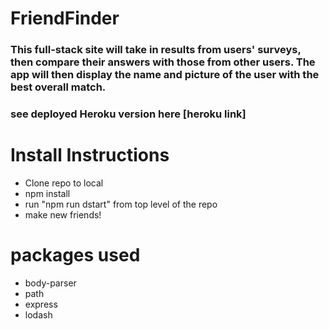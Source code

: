 # FriendFinder

### This full-stack site will take in results from users' surveys, then compare their answers with those from other users. The app will then display the name and picture of the user with the best overall match.

### see deployed Heroku version here [heroku link]

# Install Instructions

- Clone repo to local 
- npm install
- run "npm run dstart" from top level of the repo
- make new friends!

# packages used
- body-parser
- path
- express
- lodash

